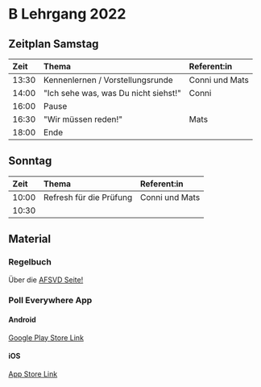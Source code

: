 # B Lehrgang 2022

## Zeitplan Samstag

|Zeit     |Thema      |Referent:in  |
|:---     |:---       |:---         |
|13:30    |Kennenlernen / Vorstellungsrunde|Conni und Mats|
|14:00    |"Ich sehe was, was Du nicht siehst!"|Conni|
|16:00    |Pause|
|16:30    |"Wir müssen reden!"|Mats|
|18:00    |Ende||

## Sonntag

|Zeit     |Thema      |Referent:in  |
|:---     |:---       |:---         |
|10:00    |Refresh für die Prüfung|Conni und Mats|
|10:30    |||

## Material

### Regelbuch

Über die [AFSVD Seite!](https://afsvd.de/downloads/)

### Poll Everywhere App

#### Android

[Google Play Store Link](https://play.google.com/store/apps/details?id=com.polleverywhere.mobile)

#### iOS

[App Store Link](https://apps.apple.com/us/app/poll-everywhere/id893375312)

